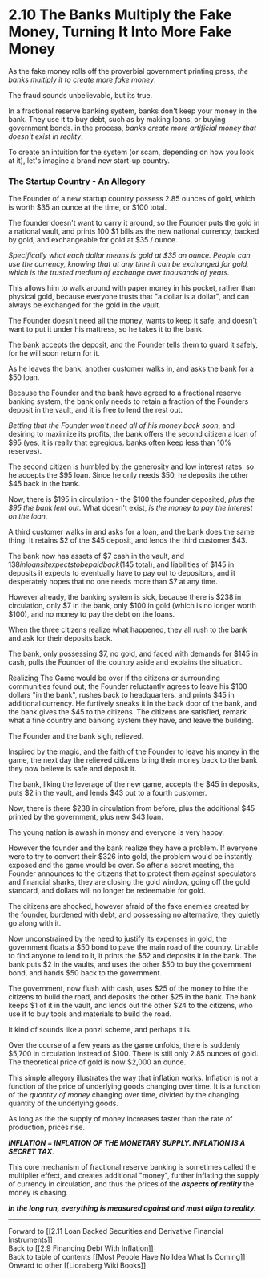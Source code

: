 # 2.10 The Banks Multiply the Fake Money, Turning It Into More Fake Money

As the fake money rolls off the proverbial government printing press, *the banks multiply it to create more fake money*. 

The fraud sounds unbelievable, but its true. 

In a fractional reserve banking system, banks don't keep your money in the bank. They use it to buy debt, such as by making loans, or buying government bonds. in the process, *banks create more artificial money that doesn't exist in reality*.

To create an intuition for the system (or scam, depending on how you look at it), let's imagine a brand new start-up country. 

### The Startup Country - An Allegory

The Founder of a new startup country possess 2.85 ounces of gold, which is worth $35 an ounce at the time, or $100 total. 

The founder doesn't want to carry it around, so the Founder puts the gold in a national vault, and prints 100 $1 bills as the new national currency, backed by gold, and exchangeable for gold at $35 / ounce. 

*Specifically what each dollar means is gold at $35 an ounce. People can use the currency, knowing that at any time it can be exchanged for gold, which is the trusted medium of exchange over thousands of years.*

This allows him to walk around with paper money in his pocket, rather than physical gold, because everyone trusts that "a dollar is a dollar", and can always be exchanged for the gold in the vault. 

The Founder doesn't need all the money, wants to keep it safe, and doesn't want to put it under his mattress, so he takes it to the bank. 

The bank accepts the deposit, and the Founder tells them to guard it safely, for he will soon return for it. 

As he leaves the bank, another customer walks in, and asks the bank for a $50 loan. 

Because the Founder and the bank have agreed to a fractional reserve banking system, the bank only needs to retain a fraction of the Founders deposit in the vault, and it is free to lend the rest out. 

*Betting that the Founder won't need all of his money back soon*, and desiring to maximize its profits, the bank offers the second citizen a loan of $95 (yes, it is really that egregious. banks often keep less than 10% reserves). 

The second citizen is humbled by the generosity and low interest rates, so he accepts the $95 loan. Since he only needs $50, he deposits the other $45 back in the bank. 

Now, there is $195 in circulation - the $100 the founder deposited, *plus the $95 the bank lent out*. What doesn't exist, *is the money to pay the interest on the loan.*

A third customer walks in and asks for a loan, and the bank does the same thing. It retains $2 of the $45 deposit, and lends the third customer $43. 

The bank now has assets of $7 cash in the vault, and $138 in loans it expects to be paid back ($145 total), and liabilities of $145 in deposits it expects to eventually have to pay out to depositors, and it desperately hopes that no one needs more than $7 at any time. 

However already, the banking system is sick, because there is $238 in circulation, only $7 in the bank, only $100 in gold (which is no longer worth $100), and no money to pay the debt on the loans. 

When the three citizens realize what happened, they all rush to the bank and ask for their deposits back. 

The bank, only possessing $7, no gold, and faced with demands for $145 in cash, pulls the Founder of the country aside and explains the situation. 

Realizing The Game would be over if the citizens or surrounding communities found out, the Founder reluctantly agrees to leave his $100 dollars "in the bank", rushes back to headquarters, and prints $45 in additional currency. He furtively sneaks it in the back door of the bank, and the bank gives the $45 to the citizens. The citizens are satisfied, remark what a fine country and banking system they have, and leave the building. 

The Founder and the bank sigh, relieved. 

Inspired by the magic, and the faith of the Founder to leave his money in the game, the next day the relieved citizens bring their money back to the bank they now believe is safe and deposit it. 

The bank, liking the leverage of the new game, accepts the $45 in deposits, puts $2 in the vault, and lends $43 out to a fourth customer. 

Now, there is there $238 in circulation from before, plus the additional $45 printed by the government, plus new $43 loan. 

The young nation is awash in money and everyone is very happy. 

However the founder and the bank realize they have a problem. If everyone were to try to convert their $326 into gold, the problem would be instantly exposed and the game would be over. So after a secret meeting, the Founder announces to the citizens that to protect them against speculators and financial sharks, they are closing the gold window, going off the gold standard, and dollars will no longer be redeemable for gold. 

The citizens are shocked, however afraid of the fake enemies created by the founder, burdened with debt, and possessing no alternative, they quietly go along with it. 

Now unconstrained by the need to justify its expenses in gold, the government floats a $50 bond to pave the main road of the country. Unable to find anyone to lend to it, it prints the $52 and deposits it in the bank. The bank puts $2 in the vaults, and uses the other $50 to buy the government bond, and hands $50 back to the government. 

The government, now flush with cash, uses $25 of the money to hire the citizens to build the road, and deposits the other $25 in the bank. The bank keeps $1 of it in the vault, and lends out the other $24 to the citizens, who use it to buy tools and materials to build the road. 

It kind of sounds like a ponzi scheme, and perhaps it is. 

Over the course of a few years as the game unfolds, there is suddenly $5,700 in circulation instead of $100. There is still only 2.85 ounces of gold. The theoretical price of gold is now $2,000 an ounce. 

This simple allegory illustrates the way that inflation works. Inflation is not a function of the price of underlying goods changing over time. It is a function of the *quantity of money* changing over time, divided by the changing quantity of the underlying goods. 

As long as the the supply of money increases faster than the rate of production, prices rise. 

***INFLATION = INFLATION OF THE MONETARY SUPPLY. INFLATION IS A SECRET TAX***. 

This core mechanism of fractional reserve banking is sometimes called the multiplier effect, and creates additional "money", further inflating the supply of currency in circulation, and thus the prices of the ***aspects of reality*** the money is chasing. 

***In the long run, everything is measured against and must align to reality.*** 

___

Forward to [[2.11 Loan Backed Securities and Derivative Financial Instruments]]  
Back to [[2.9 Financing Debt With Inflation]]   
Back to table of contents [[Most People Have No Idea What Is Coming]]   
Onward to other [[Lionsberg Wiki Books]]  
